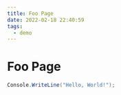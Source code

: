 ```yaml
---
title: Foo Page
date: 2022-02-18 22:40:59
tags:
  - demo
---
```


# Foo Page

```csharp
Console.WriteLine("Hello, World!");
```
